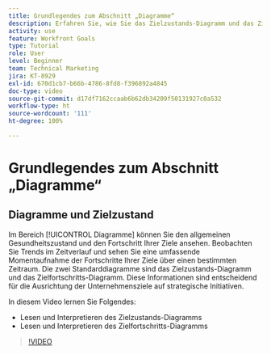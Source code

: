 ```yaml
---
title: Grundlegendes zum Abschnitt „Diagramme“
description: Erfahren Sie, wie Sie das Zielzustands-Diagramm und das Zielfortschritts-Diagramm in [!DNL   Goals] lesen und interpretieren.
activity: use
feature: Workfront Goals
type: Tutorial
role: User
level: Beginner
team: Technical Marketing
jira: KT-8929
exl-id: 670d1cb7-b66b-4786-8fd8-f396892a4845
doc-type: video
source-git-commit: d17df7162ccaab6b62db34209f50131927c0a532
workflow-type: ht
source-wordcount: '111'
ht-degree: 100%

---
```


# Grundlegendes zum Abschnitt „Diagramme“

## Diagramme und Zielzustand

Im Bereich [!UICONTROL Diagramme] können Sie den allgemeinen Gesundheitszustand und den Fortschritt Ihrer Ziele ansehen. Beobachten Sie Trends im Zeitverlauf und sehen Sie eine umfassende Momentaufnahme der Fortschritte Ihrer Ziele über einen bestimmten Zeitraum. Die zwei Standarddiagramme sind das Zielzustands-Diagramm und das Zielfortschritts-Diagramm. Diese Informationen sind entscheidend für die Ausrichtung der Unternehmensziele auf strategische Initiativen.

In diesem Video lernen Sie Folgendes:

* Lesen und Interpretieren des Zielzustands-Diagramms
* Lesen und Interpretieren des Zielfortschritts-Diagramms

>[!VIDEO](https://video.tv.adobe.com/v/335201/?quality=12&learn=on&enablevpops)
